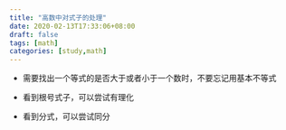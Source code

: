 ```yaml
---
title: "高数中对式子的处理"
date: 2020-02-13T17:33:06+08:00
draft: false
tags: [math]
categories: [study,math]
---
```


* 需要找出一个等式的是否大于或者小于一个数时，不要忘记用基本不等式

* 看到根号式子，可以尝试有理化

* 看到分式，可以尝试同分